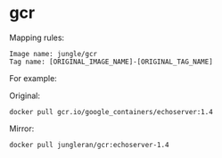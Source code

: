 # gcr

Mapping rules:

```
Image name: jungle/gcr
Tag name: [ORIGINAL_IMAGE_NAME]-[ORIGINAL_TAG_NAME]
```

For example:

Original:

```
docker pull gcr.io/google_containers/echoserver:1.4
```

Mirror:

```
docker pull jungleran/gcr:echoserver-1.4
```
